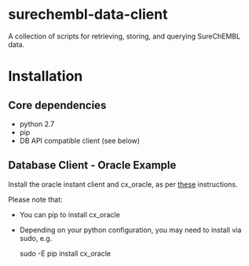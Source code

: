 surechembl-data-client
======================

A collection of scripts for retrieving, storing, and querying SureChEMBL data. 

# Installation

## Core dependencies

* python 2.7
* pip
* DB API compatible client (see below)

## Database Client - Oracle Example

Install the oracle instant client and cx_oracle, as per [these](http://www.cs.utexas.edu/~mitra/csSpring2012/cs327/cx_mac.html) instructions.

Please note that:
* You can pip to install cx_oracle
* Depending on your python configuration, you may need to install via sudo, e.g.

    sudo -E pip install cx_oracle


   


